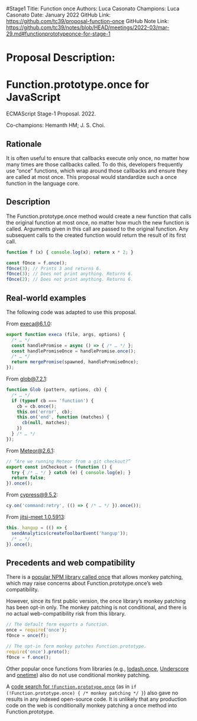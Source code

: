 #Stage1
Title: Function once
Authors: Luca Casonato
Champions: Luca Casonato
Date: January 2022
GitHub Link: https://github.com/tc39/proposal-function-once
GitHub Note Link: https://github.com/tc39/notes/blob/HEAD/meetings/2022-03/mar-29.md#functionprototypeonce-for-stage-1

# Proposal Description:
# Function.prototype.once for JavaScript
ECMAScript Stage-1 Proposal. 2022.

Co-champions: Hemanth HM; J. S. Choi.

## Rationale
It is often useful to ensure that callbacks execute only once, no matter how
many times are those callbacks called. To do this, developers frequently use
“once” functions, which wrap around those callbacks and ensure they are called
at most once. This proposal would standardize such a once function in the
language core.

## Description
The Function.prototype.once method would create a new function that calls the
original function at most once, no matter how much the new function is called.
Arguments given in this call are passed to the original function. Any
subsequent calls to the created function would return the result of its first
call.

```js
function f (x) { console.log(x); return x * 2; }

const fOnce = f.once();
fOnce(3); // Prints 3 and returns 6.
fOnce(3); // Does not print anything. Returns 6.
fOnce(2); // Does not print anything. Returns 6.
```

## Real-world examples
The following code was adapted to use this proposal.

From [execa@6.1.0][]:
```js
export function execa (file, args, options) {
  /* … */
  const handlePromise = async () => { /* … */ };
  const handlePromiseOnce = handlePromise.once();
  /* … */
  return mergePromise(spawned, handlePromiseOnce);
});
```

From [glob@7.2.1][]:
```js
function Glob (pattern, options, cb) {
  /* … */
  if (typeof cb === 'function') {
    cb = cb.once();
    this.on('error', cb);
    this.on('end', function (matches) {
      cb(null, matches);
    })
  } /* … */
});
```

From [Meteor@2.6.1][]:
```js
// “Are we running Meteor from a git checkout?”
export const inCheckout = (function () {
  try { /* … */ } catch (e) { console.log(e); }
  return false;
}).once();
```

From [cypress@9.5.2][]:
```js
cy.on('command:retry', (() => { /* … */ }).once());
```

From [jitsi-meet 1.0.5913][]:
```js
this._hangup = (() => {
  sendAnalytics(createToolbarEvent('hangup'));
  /* … */
}).once();
```

[execa@6.1.0]: https://github.com/sindresorhus/execa/blob/v6.1.0/index.js
[glob@7.2.1]: https://github.com/isaacs/node-glob/blob/v7.2.1/glob.js
[Meteor@2.6.1]: https://github.com/meteor/meteor/blob/release/METEOR%402.6.1/tools/fs/files.ts
[cypress@9.5.2]: https://github.com/cypress-io/cypress/blob/v9.5.2/packages/driver/cypress/integration/commands/waiting_spec.js
[jitsi-meet 1.0.5913]: https://github.com/jitsi/jitsi-meet/blob/stable/jitsi-meet_7001/react/features/toolbox/components/HangupButton.js

## Precedents and web compatibility

There is a [popular NPM library called once][NPM once] that allows monkey
patching, which may raise concerns about Function.prototype.once’s web
compatibility.

However, since its first public version, the once library’s monkey patching has
been opt-in only. The monkey patching is not conditional, and there is no actual web-compatibility risk from this library.

```js
// The default form exports a function.
once = require('once');
fOnce = once(f);

// The opt-in form monkey patches Function.prototype.
require('once').proto();
fOnce = f.once();
```

Other popular once functions from libraries (e.g., [lodash.once][], [Underscore][] and [onetime][]) also do not use conditional monkey patching.

A [code search for `!Function.prototype.once`][code search] (as in `if
(!Function.prototype.once) { /* monkey patching */ }`) also gave no results in
any indexed open-source code. It is unlikely that any production code on the
web is conditionally monkey patching a once method into Function.prototype.

[NPM once]: https://www.npmjs.com/package/once
[lodash.once]: https://www.npmjs.com/package/lodash.once
[Underscore]: https://www.npmjs.com/package/underscore
[onetime]: https://www.npmjs.com/package/onetime
[code search]: https://sourcegraph.com/search?q=context:global+%21Function.prototype.once&patternType=literal
